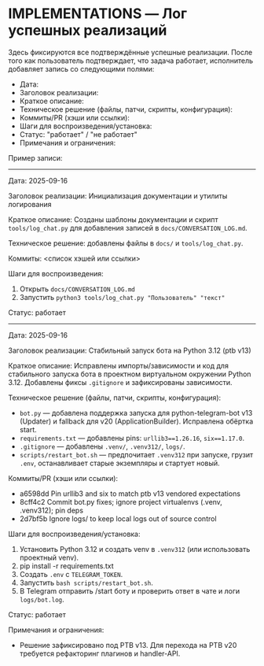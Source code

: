 # IMPLEMENTATIONS — Лог успешных реализаций

Здесь фиксируются все подтверждённые успешные реализации. После того как пользователь подтверждает, что задача работает, исполнитель добавляет запись со следующими полями:

- Дата:
- Заголовок реализации:
- Краткое описание:
- Техническое решение (файлы, патчи, скрипты, конфигурация):
- Коммиты/PR (хэши или ссылки):
- Шаги для воспроизведения/установка:
- Статус: "работает" / "не работает"
- Примечания и ограничения:

Пример записи:

---

Дата: 2025-09-16

Заголовок реализации: Инициализация документации и утилиты логирования

Краткое описание: Созданы шаблоны документации и скрипт `tools/log_chat.py` для добавления записей в `docs/CONVERSATION_LOG.md`.

Техническое решение: добавлены файлы в `docs/` и `tools/log_chat.py`.

Коммиты: <список хэшей или ссылки>

Шаги для воспроизведения:
1. Открыть `docs/CONVERSATION_LOG.md`
2. Запустить `python3 tools/log_chat.py "Пользователь" "текст"`

Статус: работает

---

Дата: 2025-09-16

Заголовок реализации: Стабильный запуск бота на Python 3.12 (ptb v13)

Краткое описание: Исправлены импорты/зависимости и код для стабильного запуска бота в проектном виртуальном окружении Python 3.12. Добавлены фиксы `.gitignore` и зафиксированы зависимости.

Техническое решение (файлы, патчи, скрипты, конфигурация):
- `bot.py` — добавлена поддержка запуска для python-telegram-bot v13 (Updater) и fallback для v20 (ApplicationBuilder). Исправлена обёртка start.
- `requirements.txt` — добавлены pins: `urllib3==1.26.16`, `six==1.17.0`.
- `.gitignore` — добавлены `.venv/`, `.venv312/`, `logs/`.
- `scripts/restart_bot.sh` — предпочитает `.venv312` при запуске, грузит `.env`, останавливает старые экземпляры и стартует новый.

Коммиты/PR (хэши или ссылки):
- a6598dd Pin urllib3 and six to match ptb v13 vendored expectations
- 8cff4c2 Commit bot.py fixes; ignore project virtualenvs (.venv, .venv312); pin deps
- 2d7bf5b Ignore logs/ to keep local logs out of source control

Шаги для воспроизведения/установка:
1. Установить Python 3.12 и создать venv в `.venv312` (или использовать проектный venv).
2. pip install -r requirements.txt
3. Создать `.env` с `TELEGRAM_TOKEN`.
4. Запустить `bash scripts/restart_bot.sh`.
5. В Telegram отправить /start боту и проверить ответ в чате и логи `logs/bot.log`.

Статус: работает

Примечания и ограничения:
- Решение зафиксировано под PTB v13. Для перехода на PTB v20 требуется рефакторинг плагинов и handler-API.
